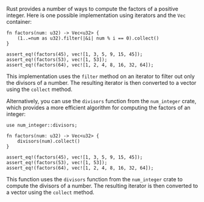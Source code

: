 Rust provides a number of ways to compute the factors of a positive integer. Here is one possible implementation using iterators and the `Vec` container:
```
fn factors(num: u32) -> Vec<u32> {
    (1..=num as u32).filter(|&i| num % i == 0).collect()
}

assert_eq!(factors(45), vec![1, 3, 5, 9, 15, 45]);
assert_eq!(factors(53), vec![1, 53]);
assert_eq!(factors(64), vec![1, 2, 4, 8, 16, 32, 64]);
```
This implementation uses the `filter` method on an iterator to filter out only the divisors of a number. The resulting iterator is then converted to a vector using the `collect` method.

Alternatively, you can use the `divisors` function from the `num_integer` crate, which provides a more efficient algorithm for computing the factors of an integer:
```
use num_integer::divisors;

fn factors(num: u32) -> Vec<u32> {
    divisors(num).collect()
}

assert_eq!(factors(45), vec![1, 3, 5, 9, 15, 45]);
assert_eq!(factors(53), vec![1, 53]);
assert_eq!(factors(64), vec![1, 2, 4, 8, 16, 32, 64]);
```
This function uses the `divisors` function from the `num_integer` crate to compute the divisors of a number. The resulting iterator is then converted to a vector using the `collect` method.
